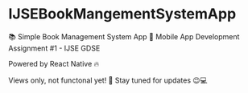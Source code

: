 # IJSEBookMangementSystemApp
📚 Simple Book Management System App
📱 Mobile App Development Assignment #1 - IJSE GDSE

Powered by React Native 🔥

Views only, not functonal yet! 🥺
Stay tuned for updates 😉💻
